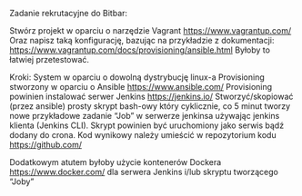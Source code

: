 Zadanie rekrutacyjne do Bitbar:

Stwórz projekt w oparciu o narzędzie Vagrant https://www.vagrantup.com/
Oraz napisz taką konfigurację, bazując na przykładzie z dokumentacji:
https://www.vagrantup.com/docs/provisioning/ansible.html
Byłoby to łatwiej przetestować.

Kroki:
System w oparciu o dowolną dystrybucję linux-a 
Provisioning stworzony w oparciu o Ansible https://www.ansible.com/
Provisioning powinien instalować serwer Jenkins https://jenkins.io/
Stworzyć/skopiować (przez ansible) prosty skrypt bash-owy który cyklicznie, co 5 minut tworzy nowe przykładowe zadanie “Job” w serwerze jenkinsa używając jenkins klienta (Jenkins CLI).
Skrypt powinien być uruchomiony jako serwis bądź dodany do crona.
Kod wynikowy należy umieścić w repozytorium kodu https://github.com/


Dodatkowym atutem byłoby użycie kontenerów Dockera https://www.docker.com/ dla serwera Jenkins i/lub skryptu tworzącego “Joby”

